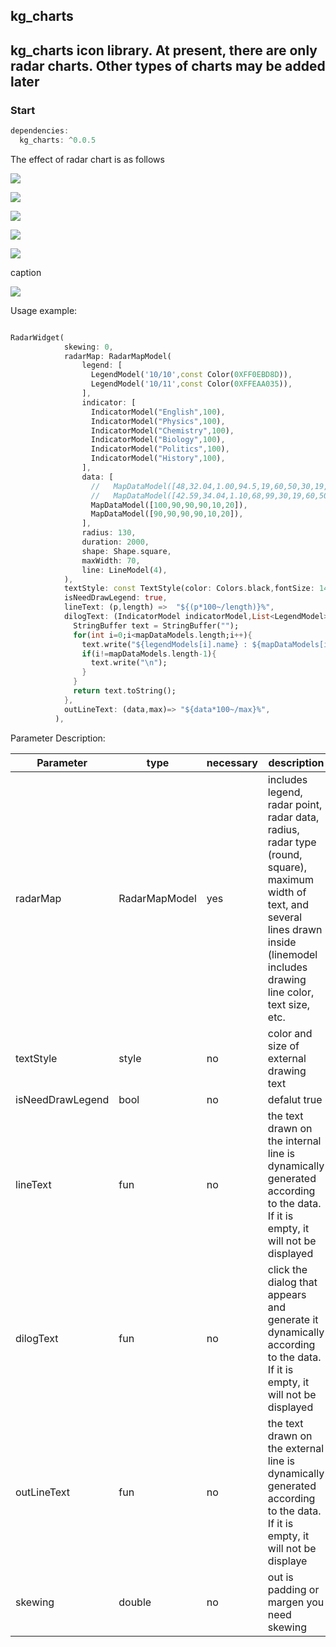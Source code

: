 ## kg_charts
## kg_charts icon library. At present, there are only radar charts. Other types of charts may be added later

### Start

```dart
dependencies:
  kg_charts: ^0.0.5
```

The effect of radar chart is as follows

![](https://github.com/smartbackme/kg_charts/blob/main/art/img1.png)

![](https://github.com/smartbackme/kg_charts/blob/main/art/img2.png)

![](https://github.com/smartbackme/kg_charts/blob/main/art/img3.png)

![](https://github.com/smartbackme/kg_charts/blob/main/art/img4.png)

![](https://github.com/smartbackme/kg_charts/blob/main/art/img5.png)

caption

![](https://github.com/smartbackme/kg_charts/blob/main/art/img.png)

Usage example:

```dart

RadarWidget(
            skewing: 0,
            radarMap: RadarMapModel(
                legend: [
                  LegendModel('10/10',const Color(0XFF0EBD8D)),
                  LegendModel('10/11',const Color(0XFFEAA035)),
                ],
                indicator: [
                  IndicatorModel("English",100),
                  IndicatorModel("Physics",100),
                  IndicatorModel("Chemistry",100),
                  IndicatorModel("Biology",100),
                  IndicatorModel("Politics",100),
                  IndicatorModel("History",100),
                ],
                data: [
                  //   MapDataModel([48,32.04,1.00,94.5,19,60,50,30,19,60,50]),
                  //   MapDataModel([42.59,34.04,1.10,68,99,30,19,60,50,19,30]),
                  MapDataModel([100,90,90,90,10,20]),
                  MapDataModel([90,90,90,90,10,20]),
                ],
                radius: 130,
                duration: 2000,
                shape: Shape.square,
                maxWidth: 70,
                line: LineModel(4),
            ),
            textStyle: const TextStyle(color: Colors.black,fontSize: 14),
            isNeedDrawLegend: true,
            lineText: (p,length) =>  "${(p*100~/length)}%",
            dilogText: (IndicatorModel indicatorModel,List<LegendModel> legendModels,List<double> mapDataModels) {
              StringBuffer text = StringBuffer("");
              for(int i=0;i<mapDataModels.length;i++){
                text.write("${legendModels[i].name} : ${mapDataModels[i].toString()}");
                if(i!=mapDataModels.length-1){
                  text.write("\n");
                }
              }
              return text.toString();
            },
            outLineText: (data,max)=> "${data*100~/max}%",
          ),

```

Parameter Description:



| Parameter  | type  | necessary  | description
|--|--|--|--|
| radarMap| RadarMapModel| yes | includes legend, radar point, radar data, radius, radar type (round, square), maximum width of text, and several lines drawn inside (linemodel includes drawing line color, text size, etc.  |
| textStyle | style | no | color and size of external drawing text |
|isNeedDrawLegend  | bool  |  no |  defalut true |
| lineText | fun | no  |the text drawn on the internal line is dynamically generated according to the data. If it is empty, it will not be displayed |
|dilogText  |  fun | no  | click the dialog that appears and generate it dynamically according to the data. If it is empty, it will not be displayed |
| outLineText | fun  | no  | the text drawn on the external line is dynamically generated according to the data. If it is empty, it will not be displaye |
| skewing | double  | no  | out is padding or margen you need skewing |
